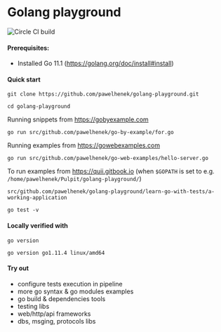 Golang playground
===

![Circle CI build](https://circleci.com/gh/pawelhenek/golang-playground/tree/master.svg?style=svg)

#### Prerequisites:
- Installed Go 11.1 (https://golang.org/doc/install#install)

#### Quick start

`git clone https://github.com/pawelhenek/golang-playground.git`

`cd golang-playground`

Running snippets from https://gobyexample.com

`go run src/github.com/pawelhenek/go-by-example/for.go`

Running examples from https://gowebexamples.com

`go run src/github.com/pawelhenek/go-web-examples/hello-server.go`

To run examples from https://quii.gitbook.io (when `$GOPATH` is set to e.g. `/home/pawelhenek/Pulpit/golang-playground/`) 

`src/github.com/pawelhenek/golang-playground/learn-go-with-tests/a-working-application` 

`go test -v`  

#### Locally verified with

`go version`

`go version go1.11.4 linux/amd64`

#### Try out 
- configure tests execution in pipeline
- more go syntax & go modules examples
- go build & dependencies tools
- testing libs
- web/http/api frameworks
- dbs, msging, protocols libs